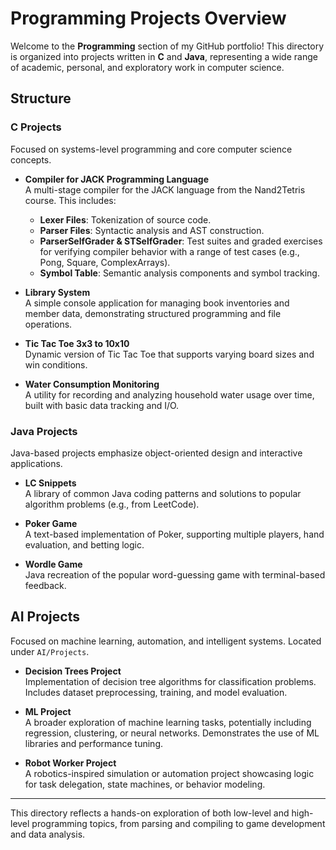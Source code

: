 # Programming Projects Overview

Welcome to the **Programming** section of my GitHub portfolio! This directory is organized into projects written in **C** and **Java**, representing a wide range of academic, personal, and exploratory work in computer science.

## Structure

### C Projects
Focused on systems-level programming and core computer science concepts.

- **Compiler for JACK Programming Language**  
  A multi-stage compiler for the JACK language from the Nand2Tetris course. This includes:
  - **Lexer Files**: Tokenization of source code.
  - **Parser Files**: Syntactic analysis and AST construction.
  - **ParserSelfGrader & STSelfGrader**: Test suites and graded exercises for verifying compiler behavior with a range of test cases (e.g., Pong, Square, ComplexArrays).
  - **Symbol Table**: Semantic analysis components and symbol tracking.

- **Library System**  
  A simple console application for managing book inventories and member data, demonstrating structured programming and file operations.

- **Tic Tac Toe 3x3 to 10x10**  
  Dynamic version of Tic Tac Toe that supports varying board sizes and win conditions.

- **Water Consumption Monitoring**  
  A utility for recording and analyzing household water usage over time, built with basic data tracking and I/O.

### Java Projects
Java-based projects emphasize object-oriented design and interactive applications.

- **LC Snippets**  
  A library of common Java coding patterns and solutions to popular algorithm problems (e.g., from LeetCode).

- **Poker Game**  
  A text-based implementation of Poker, supporting multiple players, hand evaluation, and betting logic.

- **Wordle Game**  
  Java recreation of the popular word-guessing game with terminal-based feedback.



## AI Projects
Focused on machine learning, automation, and intelligent systems. Located under `AI/Projects`.

- **Decision Trees Project**  
  Implementation of decision tree algorithms for classification problems. Includes dataset preprocessing, training, and model evaluation.

- **ML Project**  
  A broader exploration of machine learning tasks, potentially including regression, clustering, or neural networks. Demonstrates the use of ML libraries and performance tuning.

- **Robot Worker Project**  
  A robotics-inspired simulation or automation project showcasing logic for task delegation, state machines, or behavior modeling.



---

This directory reflects a hands-on exploration of both low-level and high-level programming topics, from parsing and compiling to game development and data analysis.

